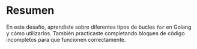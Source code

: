 # Resumen

En este desafío, aprendiste sobre diferentes tipos de bucles `for` en Golang y cómo utilizarlos. También practicaste completando bloques de código incompletos para que funcionen correctamente.
